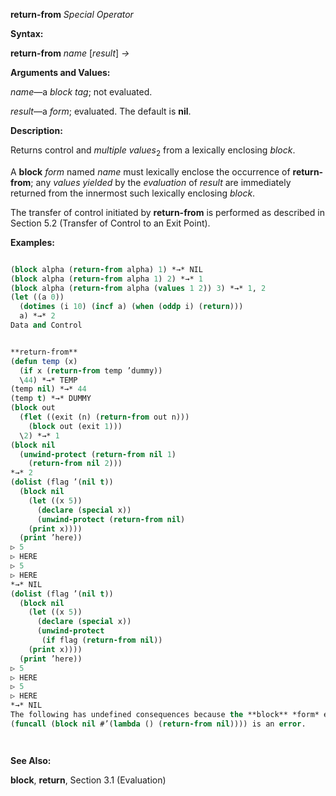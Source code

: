 **return-from** *Special Operator* 



**Syntax:** 



**return-from** *name* [*result*] *→* 



**Arguments and Values:** 



*name*—a *block tag*; not evaluated. 



*result*—a *form*; evaluated. The default is **nil**. 



**Description:** 



Returns control and *multiple values*<sub>2</sub> from a lexically enclosing *block*. 



A **block** *form* named *name* must lexically enclose the occurrence of **return-from**; any *values yielded* by the *evaluation* of *result* are immediately returned from the innermost such lexically enclosing *block*. 



The transfer of control initiated by **return-from** is performed as described in Section 5.2 (Transfer of Control to an Exit Point). 



**Examples:**
```lisp

(block alpha (return-from alpha) 1) *→* NIL 
(block alpha (return-from alpha 1) 2) *→* 1 
(block alpha (return-from alpha (values 1 2)) 3) *→* 1, 2 
(let ((a 0)) 
  (dotimes (i 10) (incf a) (when (oddp i) (return))) 
  a) *→* 2 
Data and Control 


**return-from** 
(defun temp (x) 
  (if x (return-from temp ’dummy)) 
  \44) *→* TEMP 
(temp nil) *→* 44 
(temp t) *→* DUMMY 
(block out 
  (flet ((exit (n) (return-from out n))) 
    (block out (exit 1))) 
  \2) *→* 1 
(block nil 
  (unwind-protect (return-from nil 1) 
    (return-from nil 2))) 
*→* 2 
(dolist (flag ’(nil t)) 
  (block nil 
    (let ((x 5)) 
      (declare (special x)) 
      (unwind-protect (return-from nil) 
	(print x)))) 
  (print ’here)) 
▷ 5 
▷ HERE 
▷ 5 
▷ HERE 
*→* NIL 
(dolist (flag ’(nil t)) 
  (block nil 
    (let ((x 5)) 
      (declare (special x)) 
      (unwind-protect 
	   (if flag (return-from nil)) 
	(print x)))) 
  (print ’here)) 
▷ 5 
▷ HERE 
▷ 5 
▷ HERE 
*→* NIL 
The following has undefined consequences because the **block** *form* exits normally before the **return-from** *form* is attempted. 
(funcall (block nil #’(lambda () (return-from nil)))) is an error. 




```
**See Also:** 



**block**, **return**, Section 3.1 (Evaluation) 



